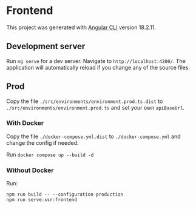 # Frontend

This project was generated with [Angular CLI](https://github.com/angular/angular-cli) version 18.2.11.

## Development server

Run `ng serve` for a dev server. Navigate to `http://localhost:4200/`. The application will automatically reload if you change any of the source files.

## Prod
Copy the file `./src/environments/environment.prod.ts.dist` to `./src/environments/environment.prod.ts` and set your own `apiBaseUrl`.

### With Docker
Copy the file `./docker-compose.yml.dist` to `./docker-compose.yml` and change the config if needed.

Run `docker compose up --build -d`

### Without Docker
Run:
```
npm run build -- --configuration production
npm run serve:ssr:frontend
```
